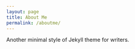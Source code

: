 ```yaml
---
layout: page
title: About Me
permalink: /aboutme/
---
```


Another minimal style of Jekyll theme for writers.